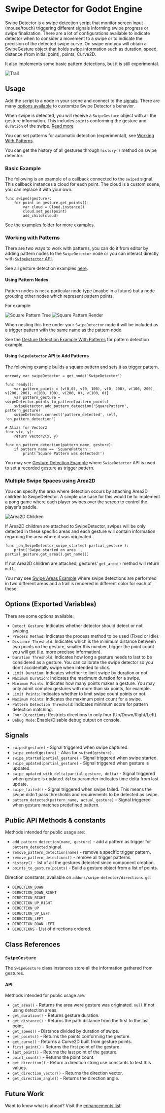 # Swipe Detector for Godot Engine
Swipe Detector is a swipe detection script that monitor screen input
(mouse/touch) triggering different signals informing swipe progress
or swipe finalization. There are a lot of configurations available
to indicate detector when to consider a movement to a swipe or to
indicate the precision of the detected swipe curve. On swipe end you
will obtain a ﻿SwipeGesture﻿ object that holds swipe information such
as duration, speed, distance (from initial point), points, Curve2D.

It also implements some basic pattern detections, but it is still
experimental.

![Trail](https://github.com/arypbatista/godot-swipe-detector/blob/master/docs/images/trail.png?raw=true)

## Usage

Add the script to a node in your scene and connect to the [signals](#signals).
There are many [options available](#options-exported-variables) to customize Swipe Detector's behavior.

When swipe is detected, you will receive a `SwipeGesture` object with all
the gesture information. This includes `points` conforming the gesture
and `duration` of the swipe. [Read more](#swipegesture)

You can set patterns for automatic detection (experimental), see [Working With Patterns](#working-with-patterns).

You can get the history of all gestures through `history()` method on swipe
detector.

### Basic Example

The following is an example of a callback connected to the `swiped` signal.
This callback instances a cloud for each point. The cloud is a custom scene,
you can replace it with your own.

```GDScript
func swiped(gesture):
	for point in gesture.get_points():
		var cloud = Cloud.instance()
		cloud.set_pos(point)
		add_child(cloud)
```

See the [examples folder](./examples) for more examples.

### Working with Patterns

There are two ways to work with patterns, you can do it from editor by adding pattern nodes
to the `SwipeDetector` node or you can interact directly with [`SwipeDetector` API](#public-api-methods).

See all gesture detection examples [here](./examples/gesture-detection/).

#### Using Pattern Nodes

Pattern nodes is not a particular node type (maybe in a future) but a node grouping other nodes which
represent pattern points.

For example:

![Square Pattern Tree](https://github.com/arypbatista/godot-swipe-detector/blob/master/docs/images/square-pattern-tree.png?raw=true)
![Square Pattern Render](https://github.com/arypbatista/godot-swipe-detector/blob/master/docs/images/square-pattern-render.png?raw=true)

When nesting this tree under your `SwipeDetector` node it will be included as a trigger pattern with the same name as the pattern node.

See the [Gesture Detection Example With Patterns](./examples/gesture-detection/gesture_detection_with_patterns_example.tscn) for pattern detection example.

#### Using `SwipeDetector` API to Add Patterns

The following example builds a square pattern and sets it as trigger pattern.

```GDScript
onready var swipeDetector = get_node('SwipeDetector')

func ready():
    var pattern_points = [v(0,0), v(0, 100), v(0, 200), v(100, 200), v(200, 200), v(200, 100), v(200, 0), v(100, 0)]
    var pattern_gesture = swipeDetector.points_to_pattern(pattern_points)
    swipeDetector.add_pattern_detection('SquarePattern', pattern_gesture)
    swipeDetector.connect('pattern_detected', self, 'on_pattern_detection')

# Alias for Vector2
func v(x, y):
    return Vector2(x, y)

func on_pattern_detection(pattern_name, gesture):
    if pattern_name == 'SquarePattern':
        print('Square Pattern was detected!')

```

You may see [Gesture Detection Example](./examples/gesture-detection/gesture_detection_example.tscn) where `SwipeDetector` API is used
to set a recorded gesture as trigger pattern.

### Multiple Swipe Spaces using Area2D

You can specify the area where detection occurs by attaching Area2D 
children to SwipeDetector. A simple use case for this would be to
implement a pong game where each player swipes over the screen to
control the player's paddle.

![Area2D Children](./docs/images/swipeareas.png)

If Area2D children are attached to SwipeDetector, swipes will be only
detected in these specific areas and each gesture will contain information
regarding the area where it was originated.

```GDScript
func _on_SwipeDetector_swipe_started( partial_gesture ):
    print('Swipe started on area ', partial_gesture.get_area().get_name()) 
```

If not Area2D children are attached, gestures' `get_area()` method will return `null`.

You may see [Swipe Areas Example](./examples/swipe-areas/swipe_areas_example.tscn) where swipe detections are performed in two different areas and a trail is rendered in different color for each of these.




## Options (Exported Variables)

There are some options available:

- `Detect Gesture`: Indicates whether detector should detect or not swiping.
- `Process Method`: Indicates the process method to be used (Fixed or Idle).
- `Distance Threshold`: Indicates which is the minimum distance between two
points on the gesture, smaller this number, bigger the point count you will get
(i.e. more precisse information).
- `Duration Threshold`: Indicates how long a gesture needs to last to be
considered as a gesture. You can calibrate the swipe detector so you don't
accidentally swipe when intended to click.
- `Limit Duration`: Indicates whether to limit swipe by duration or not.
- `Maximum Duration`: Indicates the maximum duration for a swipe.
- `Minimum Points`: Indicates how many points makes a gesture. You may only
admit complex gestures with more than six points, for example.
- `Limit Points`: Indicates whether to limit swipe count points or not.
- `Maximum Points`: Indicates the maximum point count for a swipe.
- `Pattern Detection Threshold`: Indicates minimum score for pattern detection matching.
- `Four Directions`: Restricts directions to only four (Up/Down/Right/Left).
- `Debug Mode`: Enable/Disable debug output on console.


## Signals

- `swiped(gesture)` - Signal triggered when swipe captured.
- `swipe_ended(gesture)` - Alias for `swiped(gesture)`.
- `swipe_started(partial_gesture)` - Signal triggered when swipe started.
- `swipe_updated(partial_gesture)` - Signal triggered when gesture is updated.
- `swipe_updated_with_delta(partial_gesture, delta)` - Signal triggered when gesture is updated. `delta` parameter indicates time delta from last update.
- `swipe_failed()` - Signal triggered when swipe failed. This means the swipe didn't pass thresholds and requirements to be detected as swipe.
- `pattern_detected(pattern_name, actual_gesture)` - Signal triggered when gesture matches predefined pattern.


## Public API Methods & constants

Methods intended for public usage are:

- `add_pattern_detection(name, gesture)` - add a pattern as trigger for `pattern_detected` signal.
- `remove_pattern_detection(name)` - remove a specific trigger pattern.
- `remove_pattern_detections()` - remove all trigger patterns.
- `history()` - list of all the gestures detected since component creation.
- `points_to_gesture(points)` - Build a gesture object from a list of points.

Direction constants, available on `addons/swipe-detector/directions.gd`:

- `DIRECTION_DOWN`
- `DIRECTION_DOWN_RIGHT`
- `DIRECTION_RIGHT`
- `DIRECTION_UP_RIGHT`
- `DIRECTION_UP`
- `DIRECTION_UP_LEFT`
- `DIRECTION_LEFT`
- `DIRECTION_DOWN_LEFT`
- `DIRECTIONS` - List of directions ordered.

## Class References

### `SwipeGesture`

The `SwipeGesture` class instances store all the information gathered from gestures.

#### API

Methods intended for public usage are:

- `get_area()` - Returns the area were gesture was originated. `null` if not
                 using detection areas.
- `get_duration()` - Returns gesture duration.
- `get_distance()` - Returns the path distance from the first to the last point.
- `get_speed()` - Distance divided by duration of swipe.
- `get_points()` - Returns the points conforming the gesture.
- `get_curve()` - Returns a Curve2D built from gesture points.
- `first_point()` - Returns the first point of the gesture.
- `last_point()` - Returns the last point of the gesture.
- `point_count()` - Returns the point count.
- `get_direction()` - Return a direction string use constants to test this values.
- `get_direction_vector()` - Returns the direction vector.
- `get_direction_angle()` - Returns the direction angle.

## Future Work

Want to know what is ahead? Visit the [enhancements list](../../labels/enhancement)!
